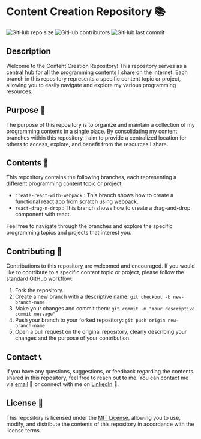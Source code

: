 # Content Creation Repository 📚

![GitHub repo size](https://img.shields.io/github/repo-size/Exclusiveideas/content-creation)
![GitHub contributors](https://img.shields.io/github/contributors/Exclusiveideas/content-creation)
![GitHub last commit](https://img.shields.io/github/last-commit/Exclusiveideas/content-creation)

## Description

Welcome to the Content Creation Repository! This repository serves as a central hub for all the programming contents I share on the internet. Each branch in this repository represents a specific content topic or project, allowing you to easily navigate and explore my various programming resources.

## Purpose 🎯

The purpose of this repository is to organize and maintain a collection of my programming contents in a single place. By consolidating my content branches within this repository, I aim to provide a centralized location for others to access, explore, and benefit from the resources I share.

## Contents 📂

This repository contains the following branches, each representing a different programming content topic or project:

<!-- - `branch-1`: Description of branch 1.
- `branch-2`: Description of branch 2.
- `branch-3`: Description of branch 3.
- ... -->
- `create-react-with-webpack` : This branch shows how to create a functional react app from scratch using webpack.
- `react-drag-n-drop` : This branch shows how to create a drag-and-drop component with react.

Feel free to navigate through the branches and explore the specific programming topics and projects that interest you.

## Contributing 🤝

Contributions to this repository are welcomed and encouraged. If you would like to contribute to a specific content topic or project, please follow the standard GitHub workflow:

1. Fork the repository.
2. Create a new branch with a descriptive name: `git checkout -b new-branch-name`
3. Make your changes and commit them: `git commit -m "Your descriptive commit message"`
4. Push your branch to your forked repository: `git push origin new-branch-name`
5. Open a pull request on the original repository, clearly describing your changes and the purpose of your contribution.

## Contact 📞

If you have any questions, suggestions, or feedback regarding the contents shared in this repository, feel free to reach out to me. You can contact me via [email](mailto:muftau201@gmail.com) 📧 or connect with me on [LinkedIn](https://www.linkedin.com/in/muftau/) 👥.

## License 📝

This repository is licensed under the [MIT License](LICENSE), allowing you to use, modify, and distribute the contents of this repository in accordance with the license terms.

